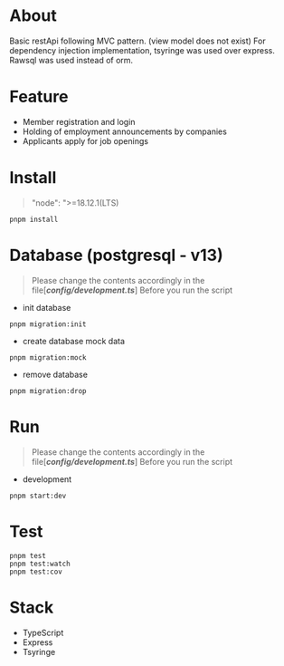 # About
Basic restApi following MVC pattern. (view model does not exist) For dependency injection implementation, tsyringe was used over express.   Rawsql was used instead of orm.

# Feature
 - Member registration and login
 - Holding of employment announcements by companies
 - Applicants apply for job openings


# Install
> "node": ">=18.12.1(LTS)
```
pnpm install
```

# Database (postgresql - v13)
>Please change the contents accordingly in the file[***config/development.ts***] Before you run the script

- init database
```
pnpm migration:init
```
- create database mock data
```
pnpm migration:mock
```

- remove database
```
pnpm migration:drop
```


# Run
>Please change the contents accordingly in the file[***config/development.ts***] Before you run the script

- development
```
pnpm start:dev
```

# Test
```
pnpm test
pnpm test:watch
pnpm test:cov
```

# Stack
- TypeScript
- Express
- Tsyringe